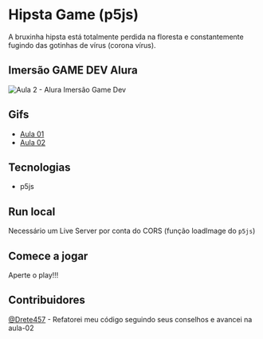 # Hipsta Game (p5js)

A bruxinha hipsta está totalmente perdida na floresta e constantemente fugindo das gotinhas de vírus (corona vírus).

## Imersão GAME DEV Alura

![Aula 2 - Alura Imersão Game Dev](https://raw.githubusercontent.com/laisfrigerio/js-hipsta-game/master/screenshots/second-class.gif)

## Gifs

- [Aula 01](https://raw.githubusercontent.com/laisfrigerio/js-hipsta-game/master/screenshots/first-class.gif)
- [Aula 02](https://raw.githubusercontent.com/laisfrigerio/js-hipsta-game/aula-02/screenshots/second-class.gif) 

## Tecnologias

- p5js

## Run local

Necessário um Live Server por conta do CORS (função loadImage do `p5js`)

## Comece a jogar

Aperte o play!!!

## Contribuidores

[@Drete457](https://github.com/Drete457/) - Refatorei meu código seguindo seus conselhos e avancei na aula-02